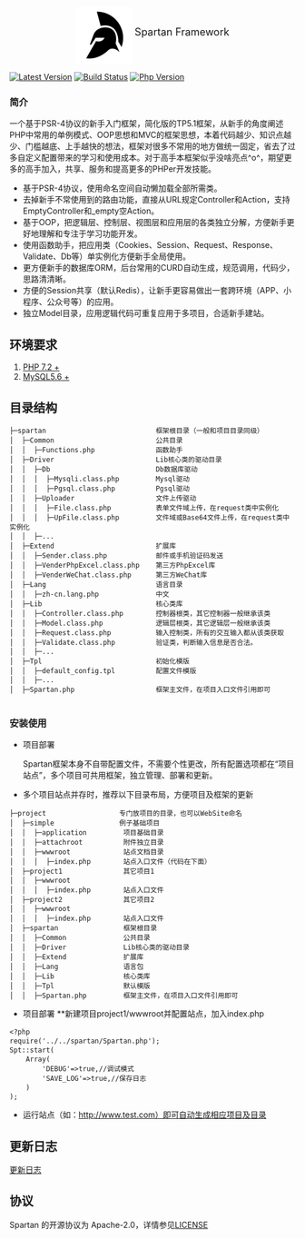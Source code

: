 <p align="center">
<img src="./logo.png" width="100" height="100" align="middle" />
<span style="font-size:18px;">Spartan Framework</span>
</p>

[![Latest Version](https://img.shields.io/badge/beta-v1.0.0-green.svg?maxAge=2592000)](https://github.com/swoft-cloud/swoft/releases)
[![Build Status](https://travis-ci.org/swoft-cloud/swoft.svg?branch=master)](https://travis-ci.org/swoft-cloud/swoft)
[![Php Version](https://img.shields.io/badge/php-%3E=7.0-brightgreen.svg?maxAge=2592000)](https://secure.php.net/)


### **简介**

一个基于PSR-4协议的新手入门框架，简化版的TP5.1框架，从新手的角度阐述PHP中常用的单例模式、OOP思想和MVC的框架思想，本着代码越少、知识点越少、门槛越底、上手越快的想法，框架对很多不常用的地方做统一固定，省去了过多自定义配置带来的学习和使用成本。对于高手本框架似乎没啥亮点^o^，期望更多的高手加入，共享、服务和提高更多的PHPer开发技能。

- 基于PSR-4协议，使用命名空间自动懒加载全部所需类。
- 去掉新手不常使用到的路由功能，直接从URL规定Controller和Action，支持EmptyController和_empty空Action。
- 基于OOP，把逻辑层、控制层、视图层和应用层的各类独立分解，方便新手更好地理解和专注于学习功能开发。
- 使用函数助手，把应用类（Cookies、Session、Request、Response、Validate、Db等）单实例化方便新手全局使用。
- 更方便新手的数据库ORM，后台常用的CURD自动生成，规范调用，代码少，思路清清晰。
- 方便的Session共享（默认Redis），让新手更容易做出一套跨环境（APP、小程序、公众号等）的应用。
- 独立Model目录，应用逻辑代码可重复应用于多项目，合适新手建站。


## 环境要求

1. [PHP 7.2 +](http://php.net/)
2. [MySQL5.6 +](https://www.mysql.com/downloads/)

## 目录结构
```
├─spartan                           框架根目录（一般和项目目录同级）
│  ├─Common                         公共目录
│  │  ├─Functions.php               函数助手
│  ├─Driver                         Lib核心类的驱动目录
│  │  ├─Db                          Db数据库驱动
│  │  │  ├─Mysqli.class.php         Mysql驱动
│  │  │  ├─Pgsql.class.php          Pgsql驱动
│  │  ├─Uploader                    文件上传驱动
│  │  │  ├─File.class.php           表单文件域上传，在request类中实例化
│  │  │  ├─UpFile.class.php         文件域或Base64文件上传，在request类中实例化
│  │  ├─...
│  ├─Extend                         扩展库
│  │  ├─Sender.class.php            邮件或手机验证码发送
│  │  ├─VenderPhpExcel.class.php    第三方PhpExcel库
│  │  ├─VenderWeChat.class.php      第三方WeChat库
│  ├─Lang                           语言目录
│  │  ├─zh-cn.lang.php              中文
│  ├─Lib                            核心类库
│  │  ├─Controller.class.php        控制器根类，其它控制器一般继承该类
│  │  ├─Model.class.php             逻辑层根类，其它逻辑层一般继承该类
│  │  ├─Request.class.php           输入控制类，所有的交互输入都从该类获取
│  │  ├─Validate.class.php          验证类，判断输入信息是否合法。
│  │  ├─...
│  ├─Tpl                            初始化模版
│  │  ├─default_config.tpl          配置文件模版
│  │  ├─...
│  ├─Spartan.php                    框架主文件，在项目入口文件引用即可
  
```

### 安装使用
* 项目部署

    Spartan框架本身不自带配置文件，不需要个性更改，所有配置选项都在“项目站点”，多个项目可共用框架，独立管理、部署和更新。

* 多个项目站点并存时，推荐以下目录布局，方便项目及框架的更新
```
├─project                  专门放项目的目录，也可以WebSite命名
│  ├─simple                例子基础项目
│  │  ├─application         项目基础目录
│  │  ├─attachroot          附件独立目录
│  │  ├─wwwroot             站点文档目录
│  │  │  ├─index.php        站点入口文件（代码在下面）
│  ├─project1               其它项目1
│  │  ├─wwwroot
│  │  │  ├─index.php        站点入口文件
│  ├─project2               其它项目2
│  │  ├─wwwroot
│  │  │  ├─index.php        站点入口文件
│  ├─spartan                框架根目录
│  │  ├─Common              公共目录
│  │  ├─Driver              Lib核心类的驱动目录
│  │  ├─Extend              扩展库
│  │  ├─Lang                语言包
│  │  ├─Lib                 核心类库
│  │  ├─Tpl                 默认模版
│  │  ├─Spartan.php         框架主文件，在项目入口文件引用即可
```

* 项目部署
    **新建项目project1/wwwroot并配置站点，加入index.php
```
<?php
require('../../spartan/Spartan.php');
Spt::start(
    Array(
        'DEBUG'=>true,//调试模式
        'SAVE_LOG'=>true,//保存日志
    )
);

```
* 运行站点（如：http://www.test.com）即可自动生成相应项目及目录

## 更新日志

[更新日志](changelog.md)

## 协议

Spartan 的开源协议为 Apache-2.0，详情参见[LICENSE](LICENSE)

    